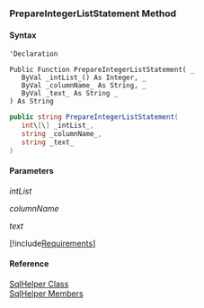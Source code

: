 ﻿### PrepareIntegerListStatement Method

#### Syntax

```vbnet
'Declaration

Public Function PrepareIntegerListStatement( _
   ByVal _intList_() As Integer, _
   ByVal _columnName_ As String, _
   ByVal _text_ As String _
) As String
```

```csharp
public string PrepareIntegerListStatement( 
   int\[\] _intList_,
   string _columnName_,
   string _text_
)
```

#### Parameters

_intList_

_columnName_

_text_

[!include[Requirements](../partials/requirements.md)]

#### Reference

[SqlHelper Class](FChoice.Common~FChoice.Common.Data.SqlHelper.md)  
[SqlHelper Members](FChoice.Common~FChoice.Common.Data.SqlHelper_members.md)